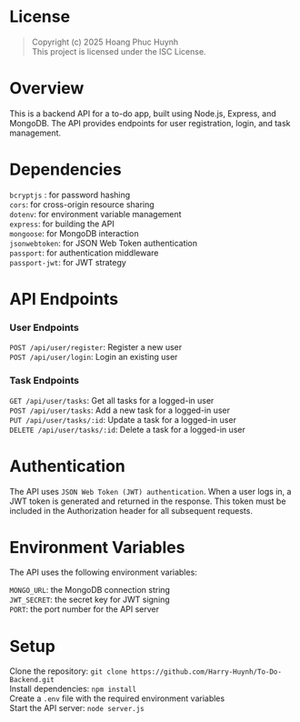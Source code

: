 # License

> Copyright (c) 2025 Hoang Phuc Huynh  
> This project is licensed under the ISC License.

# Overview

This is a backend API for a to-do app, built using Node.js, Express, and MongoDB. The API provides endpoints for user registration, login, and task management.

# Dependencies

`bcryptjs` : for password hashing  
`cors`: for cross-origin resource sharing  
`dotenv`: for environment variable management  
`express`: for building the API  
`mongoose`: for MongoDB interaction      
`jsonwebtoken`: for JSON Web Token authentication  
`passport`: for authentication middleware  
`passport-jwt`: for JWT strategy

# API Endpoints

### User Endpoints

`POST /api/user/register`: Register a new user  
`POST /api/user/login`: Login an existing user

### Task Endpoints

`GET /api/user/tasks`: Get all tasks for a logged-in user  
`POST /api/user/tasks`: Add a new task for a logged-in user  
`PUT /api/user/tasks/:id`: Update a task for a logged-in user  
`DELETE /api/user/tasks/:id`: Delete a task for a logged-in user

# Authentication

The API uses `JSON Web Token (JWT) authentication`. When a user logs in, a JWT token is generated and returned in the response. This token must be included in the Authorization header for all subsequent requests.

# Environment Variables

The API uses the following environment variables:

`MONGO_URL`: the MongoDB connection string  
`JWT_SECRET`: the secret key for JWT signing  
`PORT`: the port number for the API server

# Setup

Clone the repository: `git clone https://github.com/Harry-Huynh/To-Do-Backend.git`  
Install dependencies: `npm install`  
Create a `.env` file with the required environment variables  
Start the API server: `node server.js`
